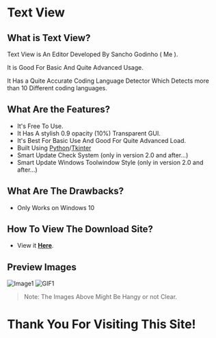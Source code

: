 # Text View

## What is Text View?
Text View is An Editor Developed By Sancho Godinho ( Me ).

It is Good For Basic And Quite Advanced Usage.

It Has a Quite Accurate Coding Language Detector Which Detects more than 10 Different coding languages.  


## What Are the Features?
- It's Free To Use.
- It Has A stylish 0.9 opacity (10%) Transparent GUI.
- It's Best For Basic Use And Good For Quite Advanced Load.
- Built Using [Python](https://python.org)/[Tkinter](https://docs.python.org/3/library/tkinter.html)
- Smart Update Check System (only in version 2.0 and after...)
- Smart Update Windows Toolwindow Style (only in version 2.0 and after...)


## What Are The Drawbacks?
- Only Works on Windows 10


## How To View The Download Site?
- View it **[Here](https://sancho1952007.github.io/Text_View)**.

## Preview Images
![Image1](https://i.ibb.co/1KFPCh6/preview.png)
![GIF1](https://i.ibb.co/ZXVKTJQ/Text-View-1.gif)

> Note: The Images Above Might Be Hangy or not Clear.

# Thank You For Visiting This Site!
